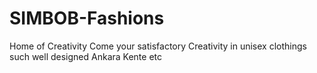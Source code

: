 # SIMBOB-Fashions
Home of Creativity
Come your satisfactory 
Creativity in unisex 
clothings such well 
designed Ankara Kente etc
